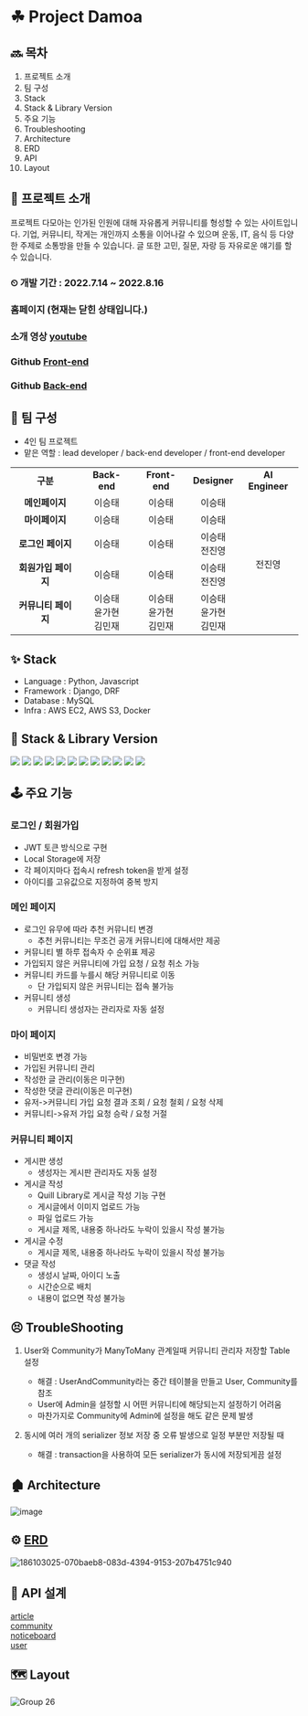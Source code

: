 # ☘ Project Damoa

## 🔜 목차
1. 프로젝트 소개  
2. 팀 구성  
3. Stack
4. Stack & Library Version
5. 주요 기능  
6. Troubleshooting
7. Architecture
8. ERD
9. API
10. Layout

## 📄 프로젝트 소개
프로젝트 다모아는 인가된 인원에 대해 자유롭게 커뮤니티를 형성할 수 있는 사이트입니다. 기업, 커뮤니티, 작게는 개인까지 소통을 이어나갈 수 있으며 운동, IT, 음식 등 다양한 주제로 소통방을 만들 수 있습니다. 글 또한 고민, 질문, 자랑 등 자유로운 얘기를 할 수 있습니다.    

### ⏲ 개발 기간 : 2022.7.14 ~ 2022.8.16

### 홈페이지  (현재는 닫힌 상태입니다.)

### 소개 영상  [youtube](https://youtu.be/6c7Q82DfTAU)

### Github  [Front-end](https://github.com/Reinforcement-succeeded/damoa_frontend)

### Github  [Back-end](https://github.com/Reinforcement-succeeded/damoa_backend)

## 🧑 팀 구성 
* 4인 팀 프로젝트  <br>
* 맡은 역할 : lead developer / back-end developer / front-end developer

<table>
  <tr>
    <td align="center"><strong>구분</strong></td>
    <td align="center"><strong>Back-end</strong></td>
    <td align="center"><strong>Front-end</strong></td>
    <td align="center"><strong>Designer</strong></td>
    <td align="center"><strong>AI Engineer</strong></td>	  
  </tr>
  <tr>
    <td align="center"><strong>메인페이지</strong></td>
    <td align="center">이승태</td>
    <td align="center">이승태</td>
    <td align="center">이승태</td>
    <td rowspan="5" align="center">전진영</td>
  </tr>
  <tr>
    <td align="center"><strong>마이페이지</strong></td>
    <td align="center">이승태</td>
    <td align="center">이승태</td>
    <td align="center">이승태</td>
  </tr>
  <tr>
    <td align="center"><strong>로그인 페이지</strong></td>
    <td align="center">이승태</td>
    <td align="center">이승태</td>
    <td align="center">이승태</br>전진영</td>
  </tr>
  <tr>
    <td align="center"><strong>회원가입 페이지</strong></td>
    <td align="center">이승태</td>
    <td align="center">이승태</td>
    <td align="center">이승태</br>전진영</td>
  </tr>
  <tr>
    <td align="center"><strong>커뮤니티 페이지</strong></td>
    <td align="center">이승태</br>윤가현</br>김민재</td>
    <td align="center">이승태</br>윤가현</br>김민재</td>
    <td align="center">이승태</br>윤가현</br>김민재</td>
  </tr>
</table>

## ✨ Stack
* Language : Python, Javascript
* Framework : Django, DRF
* Database : MySQL
* Infra : AWS EC2, AWS S3, Docker

## 📖 Stack & Library Version
<img src="https://img.shields.io/badge/python-3.9.12-brightgreen"> <img src="https://img.shields.io/badge/django-4.0.6-brightgreen"> <img src="https://img.shields.io/badge/django_rest_framework-3.13.1-brightgreen"> <img src="https://img.shields.io/badge/django_rest_framework_simple_jwt-5.2.0-brightgreen"> <img src="https://img.shields.io/badge/django_cors_header-3.13.0-brightgreen"> <img src="https://img.shields.io/badge/mysql_client-2.1.1-brightgreen"> <img src="https://img.shields.io/badge/tensorflow-2.9.1-brightgreen"> <img src="https://img.shields.io/badge/konlpy-0.6.0-brightgreen"> <img src="https://img.shields.io/badge/boto3-1.24.40-brightgreen"> <img src="https://img.shields.io/badge/PyJWT-2.4.0-brightgreen"> <img src="https://img.shields.io/badge/urllib3-1.26.11-brightgreen"> <img src="https://img.shields.io/badge/requests-2.28.1-brightgreen">
</br>
## 🕹 주요 기능
### 로그인 / 회원가입
* JWT 토큰 방식으로 구현
* Local Storage에 저장
* 각 페이지마다 접속시 refresh token을 받게 설정
* 아이디를 고유값으로 지정하여 중복 방지

### 메인 페이지
* 로그인 유무에 따라 추천 커뮤니티 변경
    * 추천 커뮤니티는 무조건 공개 커뮤니티에 대해서만 제공
* 커뮤니티 별 하루 접속자 수 순위표 제공
* 가입되지 않은 커뮤니티에 가입 요청 / 요청 취소 가능
* 커뮤니티 카드를 누를시 해당 커뮤니티로 이동
    * 단 가입되지 않은 커뮤니티는 접속 불가능
* 커뮤니티 생성
    * 커뮤니티 생성자는 관리자로 자동 설정

### 마이 페이지
* 비밀번호 변경 가능
* 가입된 커뮤니티 관리
* 작성한 글 관리(이동은 미구현)
* 작성한 댓글 관리(이동은 미구현)
* 유저->커뮤니티 가입 요청 결과 조회 / 요청 철회 / 요청 삭제
* 커뮤니티->유저 가입 요청 승락 / 요청 거절

### 커뮤니티 페이지
* 게시판 생성
   * 생성자는 게시판 관리자도 자동 설정
* 게시글 작성
   * Quill Library로 게시글 작성 기능 구현
   * 게시글에서 이미지 업로드 가능
   * 파일 업로드 가능
   * 게시글 제목, 내용중 하나라도 누락이 있을시 작성 불가능
* 게시글 수정
   * 게시글 제목, 내용중 하나라도 누락이 있을시 작성 불가능
* 댓글 작성
   * 생성시 날짜, 아이디 노출
   * 시간순으로 배치
   * 내용이 없으면 작성 불가능

## 😣 TroubleShooting
1. User와 Community가 ManyToMany 관계일때 커뮤니티 관리자 저장할 Table 설정
    * 해결 : UserAndCommunity라는 중간 테이블을 만들고 User, Community를 참조
    * User에 Admin을 설정할 시 어떤 커뮤니티에 해당되는지 설정하기 어려움
    * 마찬가지로 Community에 Admin에 설정을 해도 같은 문제 발생

2. 동시에 여러 개의 serializer 정보 저장 중 오류 발생으로 일정 부분만 저장될 때
    * 해결 : transaction을 사용하여 모든 serializer가 동시에 저장되게끔 설정

## 🏚 Architecture
![image](https://user-images.githubusercontent.com/90381057/186589235-d27760f4-2d18-4642-90be-950eca5e2a92.png)


## ⚙ [ERD](https://www.erdcloud.com/d/EL9ztjydoLhqhysPe)
![186103025-070baeb8-083d-4394-9153-207b4751c940](https://user-images.githubusercontent.com/90381057/186792091-80933248-481a-402a-9622-14f12739912b.png)

## 🚀 **API 설계**
[article](https://documenter.getpostman.com/view/16204656/VUquLFrn#intro)  
[community](https://documenter.getpostman.com/view/16204656/VUquLFw9)  
[noticeboard](https://documenter.getpostman.com/view/16204656/VUquLajN)  
[user](https://documenter.getpostman.com/view/16204656/VUquLajQ)  

## 🗺 Layout
![Group 26](https://user-images.githubusercontent.com/90381057/186547234-04a9537b-2f48-4a3d-903b-bed3f7b3ba8d.png)
